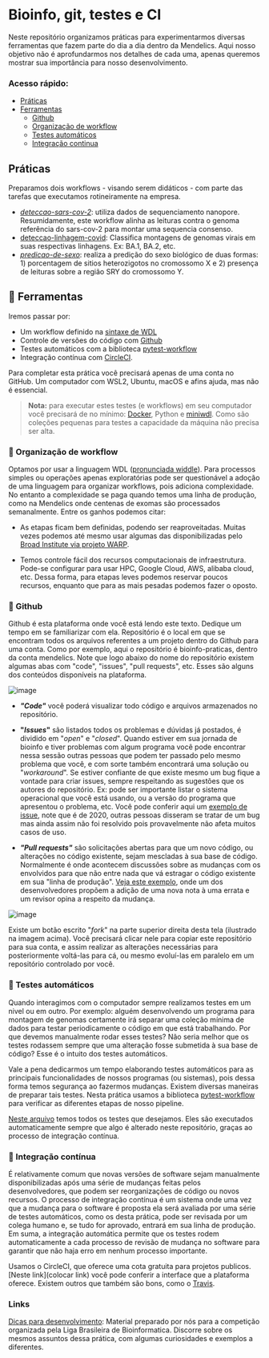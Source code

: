 # Bioinfo, git, testes e CI

Neste repositório organizamos práticas para experimentarmos diversas ferramentas que fazem parte do dia a dia dentro da Mendelics. Aqui nosso objetivo não é aprofundarmos nos detalhes de cada uma, apenas queremos mostrar sua importância para nosso desenvolvimento.

### Acesso rápido:
- [Práticas](#-práticas)
- [Ferramentas](#-ferramentas)
  - [Github](#-github)
  - [Organização de workflow](#-organização-de-workflow)
  - [Testes automáticos](#-testes-automáticos)
  - [Integração continua](#-integração-continua)


## Práticas

Preparamos dois workflows - visando serem didáticos - com parte das tarefas que executamos rotineiramente na empresa. 

- [_deteccao-sars-cov-2_](deteccao-sars-cov-2/): utiliza dados de sequenciamento nanopore. Resumidamente, este workflow alinha as leituras contra o genoma referência do sars-cov-2 para montar uma sequencia consenso.
- [deteccao-linhagem-covid](deteccao-linhagem-covid/): Classifica montagens de genomas virais em suas respectivas linhagens. Ex: BA.1, BA.2, etc.
- [_predicao-de-sexo_](predicao-de-sexo/): realiza a predição do sexo biológico de duas formas: 1) porcentagem de sitios heterozigotos no cromossomo X e 2) presença de leituras sobre a região SRY do cromossomo Y.

## 🧰 Ferramentas

Iremos passar por:

- Um workflow definido na [sintaxe de WDL](https://github.com/openwdl/wdl)
- Controle de versões do código com [Github](https://github.com/)
- Testes automáticos com a biblioteca [pytest-workflow](https://pytest-workflow.readthedocs.io/en/stable/)
- Integração contínua com [CircleCI](https://circleci.com/).

Para completar esta prática você precisará apenas de uma conta no GitHub. Um computador com WSL2, Ubuntu, macOS e afins ajuda, mas não é essencial.

> **Nota:** para executar estes testes (e workflows) em seu computador você precisará de no mínimo: [Docker](https://docs.docker.com/engine/install/ubuntu/), Python e [miniwdl](https://miniwdl.readthedocs.io/en/latest/getting_started.html#install-miniwdl). Como são coleções pequenas para testes a capacidade da máquina não precisa ser alta.

### 🔧 Organização de workflow

Optamos por usar a linguagem WDL ([pronunciada widdle](https://support.terra.bio/hc/en-us/articles/360037117492-Overview-Getting-started-with-WDL)). Para processos simples ou operações apenas exploratórias pode ser questionável a adoção de uma linguagem para organizar workflows, pois adiciona complexidade. No entanto a complexidade se paga quando temos uma linha de produção, como na Mendelics onde centenas de exomas são processados semanalmente. Entre os ganhos podemos citar:

- As etapas ficam bem definidas, podendo ser reaproveitadas. Muitas vezes podemos até mesmo usar algumas das disponibilizadas pelo [Broad Institute via projeto WARP](https://broadinstitute.github.io/warp/).

- Temos controle fácil dos recursos computacionais de infraestrutura. Pode-se configurar para usar HPC, Google Cloud, AWS, alibaba cloud, etc. Dessa forma, para etapas leves podemos reservar poucos recursos, enquanto que para as mais pesadas podemos fazer o oposto.

### 🔧 Github

Github é esta plataforma onde você está lendo este texto. Dedique um tempo em se familiarizar com ela. Repositório é o local em que se encontram todos os arquivos referentes a um projeto dentro do Github para uma conta. Como por exemplo, aqui o repositório é bioinfo-praticas, dentro da conta mendelics. Note que logo abaixo do nome do repositório existem algumas abas com "code", "issues", "pull requests", etc. Esses são alguns dos conteúdos disponíveis na plataforma.

![image](https://user-images.githubusercontent.com/12699242/154550821-7584f54e-69d1-432e-bcf0-31516087eb36.png)


* **_"Code"_** você poderá visualizar todo código e arquivos armazenados no repositório.

* **"_Issues_"** são listados todos os problemas e dúvidas já postados, é dividido em "_open_" e "_closed_". Quando estiver em sua jornada de bioinfo e tiver problemas com algum programa você pode encontrar nessa sessão outras pessoas que podem ter passado pelo mesmo problema que você, e com sorte também encontrará uma solução ou "_workaround_". Se estiver confiante de que existe mesmo um bug fique a vontade para criar issues, sempre respeitando as sugestões que os autores do repositório. Ex: pode ser importante listar o sistema operacional que você está usando, ou a versão do programa que apresentou o problema, etc. Você pode conferir aqui um [exemplo de issue](https://github.com/broadinstitute/cromwell/issues/5592), note que é de 2020, outras pessoas disseram se tratar de um bug mas ainda assim não foi resolvido pois provavelmente não afeta muitos casos de uso.

* **_"Pull requests"_** são solicitações abertas para que um novo código, ou alterações no código existente, sejam mescladas à sua base de código. Normalmente é onde acontecem discussões sobre as mudanças com os envolvidos para que não entre nada que vá estragar o código existente em sua "linha de produção". [Veja este exemplo](https://github.com/openwdl/wdl/pull/438), onde um dos desenvolvedores propõem a adição de uma nova nota à uma errata e um revisor opina a respeito da mudança.

![image](https://user-images.githubusercontent.com/12699242/154550685-a058a069-6002-4a24-b5d3-27b1503da2d2.png)

Existe um botão escrito "_fork_" na parte superior direita desta tela (ilustrado na imagem acima). Você precisará clicar nele para copiar este repositório para sua conta, e assim realizar as alterações necessárias para posteriormente voltá-las para cá, ou mesmo evoluí-las em paralelo em um repositório controlado por você.

### 🔧 Testes automáticos

Quando interagimos com o computador sempre realizamos testes em um nivel ou em outro. Por exemplo: alguém desenvolvendo um programa para montagem de genomas certamente irá separar uma coleção mínima de dados para testar periodicamente o código em que está trabalhando. Por que devemos manualmente rodar esses testes? Não seria melhor que os testes rodassem sempre que uma alteração fosse submetida à sua base de código? Esse é o intuito dos testes automáticos. 

Vale a pena dedicarmos um tempo elaborando testes automáticos para as principais funcionalidades de nossos programas (ou sistemas), pois dessa forma temos segurança ao fazermos mudanças. Existem diversas maneiras de preparar tais testes. Nesta prática usamos a biblioteca [pytest-workflow](https://pytest-workflow.readthedocs.io/en/stable/) para verificar as diferentes etapas de nosso pipeline.

[Neste arquivo](https://github.com/lmtani/agua-triste/blob/8f0a061b24b8e2d7d3eb563e009c43f336c7aa44/2-predicao-de-sexo/test_sex_prediction.yml) temos todos os testes que desejamos. Eles são executados automaticamente sempre que algo é alterado neste repositório, graças ao processo de integração contínua.

### 🔧 Integração contínua

É relativamente comum que novas versões de software sejam manualmente disponibilizadas após uma série de mudanças feitas pelos desenvolvedores, que podem ser reorganizações de código ou novos recursos. O processo de integração contínua é um sistema onde uma vez que a mudança para o software é proposta ela será avaliada por uma série de testes automáticos, como os desta prática, pode ser revisada por um colega humano e, se tudo for aprovado, entrará em sua linha de produção. Em suma, a integração automática permite que os testes rodem automaticamente a cada processo de revisão de mudança no software para garantir que não haja erro em nenhum processo importante.

Usamos o CircleCI, que oferece uma cota gratuita para projetos publicos. [Neste link](colocar link) você pode conferir a interface que a plataforma oferece. Existem outros que também são bons, como o [Travis](https://www.travis-ci.com/).


### Links

[Dicas para desenvolvimento](https://github.com/mendelics/lbb-mendelics-2021/blob/main/dicas-desenvolvimento.md): Material preparado por nós para a competição organizada pela Liga Brasileira de Bioinformatica. Discorre sobre os mesmos assuntos dessa prática, com algumas curiosidades e exemplos a diferentes.
